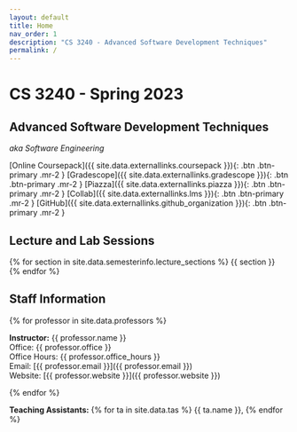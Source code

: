 ```yaml
---
layout: default
title: Home
nav_order: 1
description: "CS 3240 - Advanced Software Development Techniques"
permalink: /
---
```


# CS 3240 - Spring 2023
## Advanced Software Development Techniques
_aka Software Engineering_

[Online Coursepack]({{ site.data.externallinks.coursepack }}){: .btn  .btn-primary .mr-2 }
[Gradescope]({{ site.data.externallinks.gradescope }}){: .btn .btn-primary .mr-2  }
[Piazza]({{ site.data.externallinks.piazza }}){: .btn .btn-primary .mr-2  }
[Collab]({{ site.data.externallinks.lms }}){: .btn .btn-primary .mr-2  }
[GitHub]({{ site.data.externallinks.github_organization }}){: .btn .btn-primary .mr-2  }

## Lecture and Lab Sessions
{% for section in site.data.semesterinfo.lecture_sections %} {{ section }}    
{% endfor %}   
## Staff Information

{% for professor in site.data.professors %}

__Instructor:__ {{ professor.name }}   
Office: {{ professor.office }}   
Office Hours: {{ professor.office_hours }}        
Email: [{{ professor.email }}]({{ professor.email }})   
Website: [{{ professor.website }}]({{ professor.website }})   

{% endfor %}

__Teaching Assistants:__ {% for ta in site.data.tas %} {{ ta.name }}, {% endfor %}  